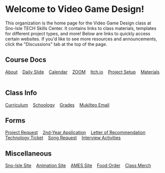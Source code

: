 # Welcome to Video Game Design!

This organization is the home page for the Video Game Design class at Sno-Isle TECH Skills Center. It contains links to class materials, templates for different project types, and more! Below are links to quickly access certain websites. If you'd like to see more resources and announcements, click the "Discussions" tab at the top of the page.

## Course Docs

[About](https://docs.google.com/presentation/d/10cEEIoGtyuRp5AaoehJVe1y-yM_sZiTGANGbESeS9aQ/edit?usp=sharing) &nbsp;&nbsp;
[Daily Slide](https://docs.google.com/presentation/d/1DDvkKHkrs3yts2DFJkS8juXZNSgTye5r6uXCQNcP1Kg/present) &nbsp;&nbsp;
[Calendar](https://calendar.online/caf9a81b49f2afbbb76c) &nbsp;&nbsp;
[ZOOM](https://mukilteoschools-org.zoom.us/j/4158979566?pwd=TEhJZE1HUFVueEtuU0JYUWpuT3ZnUT09) &nbsp;&nbsp;
[Itch.io](https://sisc-vgdani.itch.io/) &nbsp;&nbsp;
[Project Setup](https://trello.com/b/C8Kme51L/project-board-template) &nbsp;&nbsp;
[Materials](https://drive.google.com/drive/folders/12V3AuKpwl9pa0SUP9Pkd7tmAtAn6TgMJ?usp=drive_link) &nbsp;&nbsp;

## Class Info

[Curriculum](https://sites.google.com/mukilteo.wednet.edu/vgd-curriculum/) &nbsp;&nbsp;
[Schoology](https://mukilteo.schoology.com/home/) &nbsp;&nbsp;
[Grades](https://www.q.wa-k12.net/mukilt) &nbsp;&nbsp;
[Mukilteo Email](https://outlook.office365.com) &nbsp;&nbsp;

## Forms

[Project Request](https://forms.gle/T869BobBsgxWVNRZ8) &nbsp;&nbsp;
[2nd-Year Application](https://forms.gle/Db4xkQjYqPwRuLuY6) &nbsp;&nbsp;
[Letter of Recommendation](https://forms.gle/7iFWFCk6QMYobkpo7) &nbsp;&nbsp;
[Technology Ticket](https://forms.gle/su8K2ueb4n3CXCRE9) &nbsp;&nbsp;
[Song Request](https://forms.gle/8PRmX1kZ9fWM1Zm9A) &nbsp;&nbsp;
[Interview Activities](https://forms.gle/MATwp3XGQhmYjydbA) &nbsp;&nbsp;

## Miscellaneous

[Sno-Isle Site](https://sc.mukilteoschools.org/) &nbsp;&nbsp;
[Animation Site](https://sites.google.com/view/anisisc) &nbsp;&nbsp;
[AMES Site](https://ames.team) &nbsp;&nbsp;
[Food Order](https://www.traininggroundscafe.com/) &nbsp;&nbsp;
[Class Merch](https://streamline-llc.net/SnoisleTech/shop/products/all?page=1) &nbsp;&nbsp;
